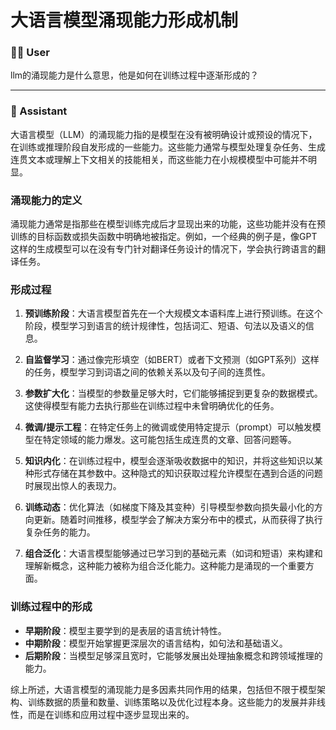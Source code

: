 # 大语言模型涌现能力形成机制

### 🧑‍💻 User

llm的涌现能力是什么意思，他是如何在训练过程中逐渐形成的？

---

### 🤖 Assistant

大语言模型（LLM）的涌现能力指的是模型在没有被明确设计或预设的情况下，在训练或推理阶段自发形成的一些能力。这些能力通常与模型处理复杂任务、生成连贯文本或理解上下文相关的技能相关，而这些能力在小规模模型中可能并不明显。

### 涌现能力的定义
涌现能力通常是指那些在模型训练完成后才显现出来的功能，这些功能并没有在预训练的目标函数或损失函数中明确地被指定。例如，一个经典的例子是，像GPT这样的生成模型可以在没有专门针对翻译任务设计的情况下，学会执行跨语言的翻译任务。

### 形成过程
1. **预训练阶段**：大语言模型首先在一个大规模文本语料库上进行预训练。在这个阶段，模型学习到语言的统计规律性，包括词汇、短语、句法以及语义的信息。

2. **自监督学习**：通过像完形填空（如BERT）或者下文预测（如GPT系列）这样的任务，模型学习到词语之间的依赖关系以及句子间的连贯性。

3. **参数扩大化**：当模型的参数量足够大时，它们能够捕捉到更复杂的数据模式。这使得模型有能力去执行那些在训练过程中未曾明确优化的任务。

4. **微调/提示工程**：在特定任务上的微调或使用特定提示（prompt）可以触发模型在特定领域的能力爆发。这可能包括生成连贯的文章、回答问题等。

5. **知识内化**：在训练过程中，模型会逐渐吸收数据中的知识，并将这些知识以某种形式存储在其参数中。这种隐式的知识获取过程允许模型在遇到合适的问题时展现出惊人的表现力。

6. **训练动态**：优化算法（如梯度下降及其变种）引导模型参数向损失最小化的方向更新。随着时间推移，模型学会了解决方案分布中的模式，从而获得了执行复杂任务的能力。

7. **组合泛化**：大语言模型能够通过已学习到的基础元素（如词和短语）来构建和理解新概念，这种能力被称为组合泛化能力。这种能力是涌现的一个重要方面。

### 训练过程中的形成
- **早期阶段**：模型主要学到的是表层的语言统计特性。
- **中期阶段**：模型开始掌握更深层次的语言结构，如句法和基础语义。
- **后期阶段**：当模型足够深且宽时，它能够发展出处理抽象概念和跨领域推理的能力。

综上所述，大语言模型的涌现能力是多因素共同作用的结果，包括但不限于模型架构、训练数据的质量和数量、训练策略以及优化过程本身。这些能力的发展并非线性，而是在训练和应用过程中逐步显现出来的。